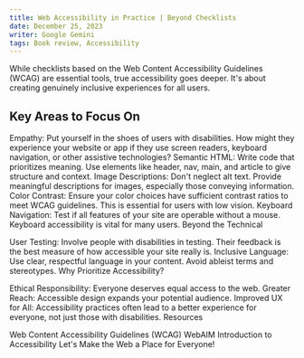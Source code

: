 ```yaml
---
title: Web Accessibility in Practice | Beyond Checklists
date: December 25, 2023
writer: Google Gemini
tags: Book review, Accessibility
---
```


While checklists based on the Web Content Accessibility Guidelines (WCAG) are essential tools, true accessibility goes deeper. It's about creating genuinely inclusive experiences for all users.

## Key Areas to Focus On

Empathy: Put yourself in the shoes of users with disabilities. How might they experience your website or app if they use screen readers, keyboard navigation, or other assistive technologies?
Semantic HTML: Write code that prioritizes meaning. Use elements like header, nav, main, and article to give structure and context.
Image Descriptions: Don't neglect alt text. Provide meaningful descriptions for images, especially those conveying information.
Color Contrast: Ensure your color choices have sufficient contrast ratios to meet WCAG guidelines. This is essential for users with low vision.
Keyboard Navigation: Test if all features of your site are operable without a mouse. Keyboard accessibility is vital for many users.
Beyond the Technical

User Testing: Involve people with disabilities in testing. Their feedback is the best measure of how accessible your site really is.
Inclusive Language: Use clear, respectful language in your content. Avoid ableist terms and stereotypes.
Why Prioritize Accessibility?

Ethical Responsibility: Everyone deserves equal access to the web.
Greater Reach: Accessible design expands your potential audience.
Improved UX for All: Accessibility practices often lead to a better experience for everyone, not just those with disabilities.
Resources

Web Content Accessibility Guidelines (WCAG)
WebAIM Introduction to Accessibility
Let's Make the Web a Place for Everyone!
